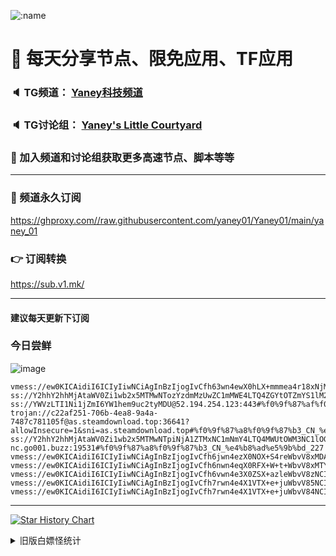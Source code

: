    ![:name](https://count.getloli.com/get/@yaney01?theme=gelbooru-h)

# 🚀 每天分享节点、限免应用、TF应用
### 🔈 TG频道： [Yaney科技频道](https://t.me/yaney_01) 
### 🔈 TG讨论组： [Yaney's Little Courtyard](https://t.me/+caB8IkK7JvMzM2I1)
### 🔔 加入频道和讨论组获取更多高速节点、脚本等等  
***
### 🔗  频道永久订阅
   https://ghproxy.com//raw.githubusercontent.com/yaney01/Yaney01/main/yaney_01
### 👉  订阅转换
   https://sub.v1.mk/
***
#### 建议每天更新下订阅
### 今日尝鲜
![image](https://github.com/yaney01/Yaney01/assets/53202722/ed21bdd8-f4d1-43dd-a567-0fc57b148f32)
```
vmess://ew0KICAidiI6ICIyIiwNCiAgInBzIjogIvCfh63wn4ewX0hLX+mmmea4r18xNjMiLA0KICAiYWRkIjogImRvd25sb2FkMWhrdC53aW5kb3dzdXBkYXRlLmxvbCIsDQogICJwb3J0IjogIjgwIiwNCiAgImlkIjogIjRlZDY4YjA0LWMzMTAtNGM3Yy1hMmVlLWQzYzZlM2I3NWEwNiIsDQogICJhaWQiOiAiMCIsDQogICJzY3kiOiAiYXV0byIsDQogICJuZXQiOiAid3MiLA0KICAidHlwZSI6ICJub25lIiwNCiAgImhvc3QiOiAiZG93bmxvYWQxaGt0LndpbmRvd3N1cGRhdGUubG9sIiwNCiAgInBhdGgiOiAiL3BxL2pwMiIsDQogICJ0bHMiOiAiIiwNCiAgInNuaSI6ICIiDQp9
ss://Y2hhY2hhMjAtaWV0Zi1wb2x5MTMwNTozYzdmMzUwZC1mMWE4LTQ4ZGYtOTZmYS1lM2JjMmQzNDg0MzM@m3u8.cm.xfltd.cc:27759#%f0%9f%87%a8%f0%9f%87%b3_CN_%e4%b8%ad%e5%9b%bd_285
ss://YWVzLTI1Ni1jZmI6YW1hem9uc2tyMDU@52.194.254.123:443#%f0%9f%87%af%f0%9f%87%b5_JP_%e6%97%a5%e6%9c%ac_219
trojan://c22af251-706b-4ea8-9a4a-7487c781105f@as.steamdownload.top:36641?allowInsecure=1&sni=as.steamdownload.top#%f0%9f%87%a8%f0%9f%87%b3_CN_%e4%b8%ad%e5%9b%bd_131
ss://Y2hhY2hhMjAtaWV0Zi1wb2x5MTMwNTpiNjA1ZTMxNC1mNmY4LTQ4MWUtOWM3NC1lOGQ1NjIxZTM3OWQ@cm1-nc.go001.buzz:19531#%f0%9f%87%a8%f0%9f%87%b3_CN_%e4%b8%ad%e5%9b%bd_227
vmess://ew0KICAidiI6ICIyIiwNCiAgInBzIjogIvCfh6jwn4ezX0NOX+S4reWbvV8xMDAiLA0KICAiYWRkIjogInN1aWRhby52aXB4Z3l1bi5jb20iLA0KICAicG9ydCI6ICIxMDAyMCIsDQogICJpZCI6ICJiZTQ2N2M0My1mYTlkLTM5M2YtYjkyZi04NTE3Y2Y3YTU5MWYiLA0KICAiYWlkIjogIjAiLA0KICAic2N5IjogImF1dG8iLA0KICAibmV0IjogIndzIiwNCiAgInR5cGUiOiAibm9uZSIsDQogICJob3N0IjogInN1aWRhby52aXB4Z3l1bi5jb20iLA0KICAicGF0aCI6ICIvbnkiLA0KICAidGxzIjogIiIsDQogICJzbmkiOiAiIg0KfQ==
vmess://ew0KICAidiI6ICIyIiwNCiAgInBzIjogIvCfh6nwn4eqX0RFX+W+t+WbvV8xMTYiLA0KICAiYWRkIjogIjkyLjI0My45My4yNDYiLA0KICAicG9ydCI6ICIxMDAwMSIsDQogICJpZCI6ICJkNzU1MTM2OC1mODUxLTExZWQtYWNhZC02Mzc3MzhiOTQzNTYiLA0KICAiYWlkIjogIjAiLA0KICAic2N5IjogImF1dG8iLA0KICAibmV0IjogIndzIiwNCiAgInR5cGUiOiAibm9uZSIsDQogICJob3N0IjogIjkyLjI0My45My4yNDYiLA0KICAicGF0aCI6ICIvdnBuamFudGl0IiwNCiAgInRscyI6ICJ0bHMiLA0KICAic25pIjogIiINCn0=
vmess://ew0KICAidiI6ICIyIiwNCiAgInBzIjogIvCfh6vwn4e3X0ZSX+azleWbvV8zNCIsDQogICJhZGQiOiAiMTQ2LjU5LjQ0LjE1OSIsDQogICJwb3J0IjogIjEwMDAxIiwNCiAgImlkIjogIjhkNTU1ODY0LWY4YjktMTFlZC04YTBlLTdmYzc5ZjczNmNmMyIsDQogICJhaWQiOiAiMCIsDQogICJzY3kiOiAiYXV0byIsDQogICJuZXQiOiAid3MiLA0KICAidHlwZSI6ICJub25lIiwNCiAgImhvc3QiOiAiMTQ2LjU5LjQ0LjE1OSIsDQogICJwYXRoIjogIi92cG5qYW50aXQiLA0KICAidGxzIjogInRscyIsDQogICJzbmkiOiAiIg0KfQ==
vmess://ew0KICAidiI6ICIyIiwNCiAgInBzIjogIvCfh7rwn4e4X1VTX+e+juWbvV85NCIsDQogICJhZGQiOiAiMTU2LjIyNS42Ny4xODIiLA0KICAicG9ydCI6ICI0NDMiLA0KICAiaWQiOiAiMTExMTdkNGMtM2I2YS00ZTc2LThiY2MtMmI0MWIzZTljYTkzIiwNCiAgImFpZCI6ICI2NCIsDQogICJzY3kiOiAiYXV0byIsDQogICJuZXQiOiAid3MiLA0KICAidHlwZSI6ICJub25lIiwNCiAgImhvc3QiOiAiIiwNCiAgInBhdGgiOiAiL3BhdGgvMTIwMzA2MTgyNTI1IiwNCiAgInRscyI6ICJ0bHMiLA0KICAic25pIjogIiINCn0=
vmess://ew0KICAidiI6ICIyIiwNCiAgInBzIjogIvCfh7rwn4e4X1VTX+e+juWbvV84NCIsDQogICJhZGQiOiAiZ2hqZ2gua2tsbGxsa2trazYucmVwbC5jbyIsDQogICJwb3J0IjogIjQ0MyIsDQogICJpZCI6ICIwOGJlNDA5NS1kYjAyLTQxNDgtYmFkZi0xNTc1ZWI3M2NlYTIiLA0KICAiYWlkIjogIjAiLA0KICAic2N5IjogImF1dG8iLA0KICAibmV0IjogIndzIiwNCiAgInR5cGUiOiAibm9uZSIsDQogICJob3N0IjogImdoamdoLmtrbGxsbGtra2s2LnJlcGwuY28iLA0KICAicGF0aCI6ICIvMDhiZTQwOTUtZGIwMi00MTQ4LWJhZGYtMTU3NWViNzNjZWEyLXZtIiwNCiAgInRscyI6ICJ0bHMiLA0KICAic25pIjogIiINCn0=

```

***
   [![Star History Chart](https://api.star-history.com/svg?repos=yaney01/Yaney01&type=Date)](https://star-history.com/#yaney01/Yaney01&Date)
<details>
     <summary>旧版白嫖怪统计</summary>
   <p align="left"> 
  <img src="https://profile-counter.glitch.me/yaney01/count.svg" />
</p>
   </details>
